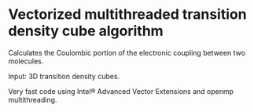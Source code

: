 # Vectorized  multithreaded transition density cube algorithm #

Calculates the Coulombic portion of the electronic coupling between two molecules.  

Input: 3D transition density cubes.

Very fast code using Intel® Advanced Vector Extensions and openmp multithreading.